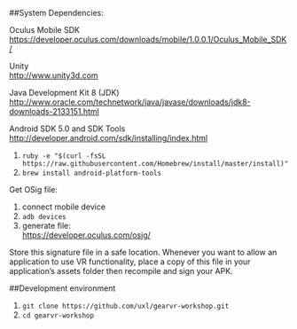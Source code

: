##System Dependencies:

Oculus Mobile SDK  
https://developer.oculus.com/downloads/mobile/1.0.0.1/Oculus_Mobile_SDK/  

Unity  
http://www.unity3d.com  

Java Development Kit 8 (JDK)
http://www.oracle.com/technetwork/java/javase/downloads/jdk8-downloads-2133151.html  

Android SDK 5.0 and SDK Tools  
http://developer.android.com/sdk/installing/index.html

1. `ruby -e "$(curl -fsSL https://raw.githubusercontent.com/Homebrew/install/master/install)"`
2. `brew install android-platform-tools`  
  
Get OSig file:  

1. connect mobile device  
2. `adb devices`
3. generate file:   
https://developer.oculus.com/osig/

Store this signature file in a safe location. Whenever you want to allow an application to use VR functionality, place a copy of this file in your application’s assets folder then recompile and sign your APK.


##Development environment

1. `git clone https://github.com/uxl/gearvr-workshop.git`
2. `cd gearvr-workshop`



